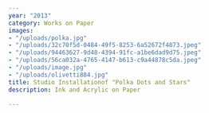 ```yaml
---
year: "2013"
category: Works on Paper
images:
- "/uploads/polka.jpg"
- "/uploads/32c70f5d-0484-49f5-8253-6a52672f4873.jpeg"
- "/uploads/94463627-9d48-4394-91fc-a1be6dad9d75.jpeg"
- "/uploads/56ca032a-4765-4147-b613-c9a44878c5da.jpeg"
- "/uploads/image.jpg"
- "/uploads/olivetti884.jpg"
title: Studio Installationof "Polka Dots and Stars"
description: Ink and Acrylic on Paper

---
```

